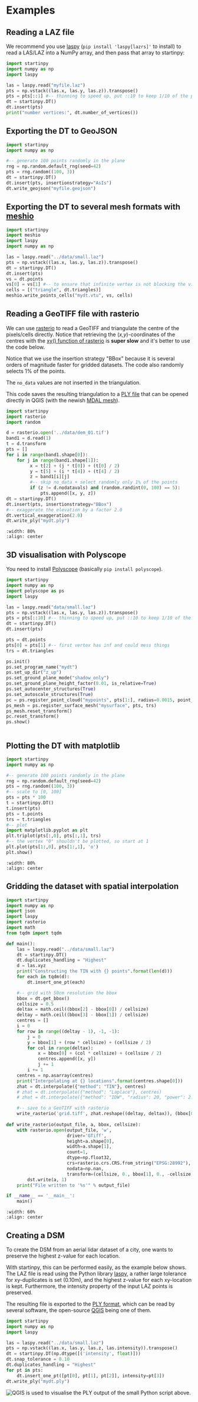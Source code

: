 # Examples

## Reading a LAZ file

We recommend you use [laspy](https://laspy.readthedocs.io) (`pip install 'laspy[lazrs]'` to install) to read a LAS/LAZ into a NumPy array, and then pass that array to startinpy:

```python
import startinpy
import numpy as np
import laspy

las = laspy.read("myfile.laz")
pts = np.vstack((las.x, las.y, las.z)).transpose()
pts = pts[::1] #-- thinning to speed up, put ::10 to keep 1/10 of the points
dt = startinpy.DT()
dt.insert(pts)
print("number vertices:", dt.number_of_vertices())
```

## Exporting the DT to GeoJSON

```python
import startinpy
import numpy as np

#-- generate 100 points randomly in the plane
rng = np.random.default_rng(seed=42)
pts = rng.random((100, 3))
dt = startinpy.DT()
dt.insert(pts, insertionstrategy="AsIs")
dt.write_geojson("myfile.geojson")
```

## Exporting the DT to several mesh formats with [meshio](https://github.com/nschloe/meshio)

```python
import startinpy
import meshio
import laspy
import numpy as np

las = laspy.read("../data/small.laz")
pts = np.vstack((las.x, las.y, las.z)).transpose()
dt = startinpy.DT()
dt.insert(pts)
vs = dt.points
vs[0] = vs[1] #-- to ensure that infinite vertex is not blocking the viz
cells = [("triangle", dt.triangles)]
meshio.write_points_cells("mydt.vtu", vs, cells)
```

## Reading a GeoTIFF file with rasterio

We can use [rasterio](https://rasterio.readthedocs.io) to read a GeoTIFF and triangulate the centre of the pixels/cells directly.
Notice that retrieving the (*x,y*)-coordinates of the centres with the [xy() function of rasterio](https://rasterio.readthedocs.io/en/latest/api/rasterio.io.html?highlight=xy#rasterio.io.DatasetReader.xy) is **super slow** and it's better to use the code below.

Notice that we use the insertion strategy "BBox" because it is several orders of magnitude faster for gridded datasets.
The code also randomly selects 1% of the points.

The `no_data` values are not inserted in the triangulation.

This code saves the resulting triangulation to a [PLY file](<https://en.wikipedia.org/wiki/PLY_(file_format)>) that can be opened directly in QGIS (with the newish [MDAL mesh](https://docs.qgis.org/3.34/en/docs/user_manual/working_with_mesh/mesh_properties.html)).

```python
import startinpy
import rasterio
import random

d = rasterio.open('../data/dem_01.tif')
band1 = d.read(1)
t = d.transform
pts = []
for i in range(band1.shape[0]):
    for j in range(band1.shape[1]):
         x = t[2] + (j * t[0]) + (t[0] / 2)
         y = t[5] + (i * t[4]) + (t[4] / 2)
         z = band1[i][j]
         #-- skip no_data + select randomly only 1% of the points
         if (z != d.nodatavals) and (random.randint(0, 100) == 5):
             pts.append([x, y, z])
dt = startinpy.DT()
dt.insert(pts, insertionstrategy="BBox")
#-- exaggerate the elevation by a factor 2.0
dt.vertical_exaggeration(2.0)
dt.write_ply("mydt.ply")
```

```{image} figs/mdal.jpg
:width: 80%     
:align: center
```

## 3D visualisation with Polyscope

You need to install [Polyscope](https://polyscope.run/py/) (basically `pip install polyscope`).

```python
import startinpy
import numpy as np
import polyscope as ps
import laspy

las = laspy.read("data/small.laz")
pts = np.vstack((las.x, las.y, las.z)).transpose()
pts = pts[::10] #-- thinning to speed up, put ::10 to keep 1/10 of the points
dt = startinpy.DT()
dt.insert(pts)

pts = dt.points
pts[0] = pts[1] #-- first vertex has inf and could mess things
trs = dt.triangles

ps.init()
ps.set_program_name("mydt")
ps.set_up_dir("z_up")
ps.set_ground_plane_mode("shadow_only")
ps.set_ground_plane_height_factor(0.01, is_relative=True)
ps.set_autocenter_structures(True)
ps.set_autoscale_structures(True)
pc = ps.register_point_cloud("mypoints", pts[1:], radius=0.0015, point_render_mode='sphere')
ps_mesh = ps.register_surface_mesh("mysurface", pts, trs)
ps_mesh.reset_transform()
pc.reset_transform()
ps.show()
```

```{image} figs/polyscope_gui.jpg
```

## Plotting the DT with matplotlib

```python
import startinpy
import numpy as np

#-- generate 100 points randomly in the plane
rng = np.random.default_rng(seed=42)
pts = rng.random((100, 3))
#-- scale to [0, 100]
pts = pts * 100
t = startinpy.DT()
t.insert(pts)
pts = t.points
trs = t.triangles
#-- plot
import matplotlib.pyplot as plt
plt.triplot(pts[:,0], pts[:,1], trs)
#-- the vertex "0" shouldn't be plotted, so start at 1
plt.plot(pts[1:,0], pts[1:,1], 'o')
plt.show()
```

```{image} figs/matplotlib.png
:width: 80%     
:align: center
```


## Gridding the dataset with spatial interpolation

```python
import startinpy
import numpy as np
import json
import laspy
import rasterio
import math
from tqdm import tqdm

def main():
    las = laspy.read("../data/small.laz")
    dt = startinpy.DT()
    dt.duplicates_handling = "Highest"
    d = las.xyz
    print("Constructing the TIN with {} points".format(len(d)))
    for each in tqdm(d):
        dt.insert_one_pt(each)

    #-- grid with 50cm resolution the bbox
    bbox = dt.get_bbox()
    cellsize = 0.5
    deltax = math.ceil((bbox[2] - bbox[0]) / cellsize)
    deltay = math.ceil((bbox[3] - bbox[1]) / cellsize)
    centres = []
    i = 0
    for row in range((deltay - 1), -1, -1):
        j = 0
        y = bbox[1] + (row * cellsize) + (cellsize / 2)
        for col in range(deltax):
            x = bbox[0] + (col * cellsize) + (cellsize / 2)
            centres.append([x, y])
            j += 1
        i += 1
    centres = np.asarray(centres)
    print("Interpolating at {} locations".format(centres.shape[0]))
    zhat = dt.interpolate({"method": "TIN"}, centres)
    # zhat = dt.interpolate({"method": "Laplace"}, centres)
    # zhat = dt.interpolate({"method": "IDW", "radius": 20, "power": 2.0}, centres, strict=True)

    #-- save to a GeoTIFF with rasterio
    write_rasterio('grid.tiff', zhat.reshape((deltay, deltax)), (bbox[0], bbox[1]), cellsize)
    
def write_rasterio(output_file, a, bbox, cellsize):
    with rasterio.open(output_file, 'w', 
                       driver='GTiff', 
                       height=a.shape[0],
                       width=a.shape[1], 
                       count=1, 
                       dtype=np.float32,
                       crs=rasterio.crs.CRS.from_string("EPSG:28992"), 
                       nodata=np.nan,
                       transform=(cellsize, 0., bbox[1], 0., -cellsize, bbox[0])) as dst:
        dst.write(a, 1)
    print("File written to '%s'" % output_file)

if __name__ == '__main__':
    main()
```

```{image} figs/grid.png
:width: 60%     
:align: center
```


## Creating a DSM

To create the DSM from an aerial lidar dataset of a city, one wants to preserve the highest z-value for each location.

With startinpy, this can be performed easily, as the example below shows.
The LAZ file is read using the Python library [laspy](https://laspy.readthedocs.io), a rather large tolerance for xy-duplicates is set (0.10m), and the highest z-value for each xy-location is kept.
Furthermore, the intensity property of the input LAZ points is preserved.

The resulting file is exported to the [PLY format](https://en.wikipedia.org/wiki/PLY_(file_format)), which can be read by several software, the open-source [QGIS](https://qgis.org/) being one of them.

```python
import startinpy
import numpy as np
import laspy

las = laspy.read("../data/small.laz")
pts = np.vstack((las.x, las.y, las.z, las.intensity)).transpose()
dt = startinpy.DT(np.dtype([('intensity', float)]))
dt.snap_tolerance = 0.10
dt.duplicates_handling = "Highest"
for pt in pts:
    dt.insert_one_pt([pt[0], pt[1], pt[2]], intensity=pt[3])
dt.write_ply("mydt.ply")
```

![QGIS is used to visualise the PLY output of the small Python script above.](qgis.png)